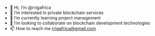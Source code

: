 - 👋 Hi, I’m @rrigafrica
- 👀 I’m interested in private blockchain services
- 🌱 I’m currently learning project management 
- 💞️ I’m looking to collaborate on blockchain development technologies
- 📫 How to reach me rrigafrica@gmail.com

<!---
rrigafrica/rrigafrica is a ✨ special ✨ repository because its `README.md` (this file) appears on your GitHub profile.
You can click the Preview link to take a look at your changes.
--->
